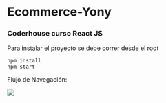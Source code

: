 # Ecommerce-Yony


### Coderhouse curso React JS


Para instalar el proyecto se debe correr desde el root

    npm install
    npm start


Flujo de Navegación:

![](./docs/flujoNavegacion.PNG)